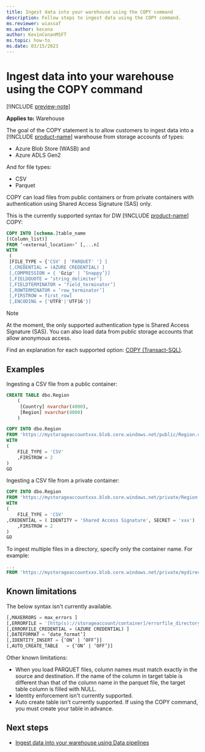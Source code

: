 ```yaml
---
title: Ingest data into your warehouse using the COPY command
description: Follow steps to ingest data using the COPY command.
ms.reviewer: wiassaf
ms.author: kecona
author: KevinConanMSFT
ms.topic: how-to
ms.date: 03/15/2023
---
```


# Ingest data into your warehouse using the COPY command

[!INCLUDE [preview-note](../includes/preview-note.md)]

**Applies to:** Warehouse

The goal of the COPY statement is to allow customers to ingest data into a [!INCLUDE [product-name](../includes/product-name.md)] warehouse from storage accounts of types:

- Azure Blob Store (WASB) and
- Azure ADLS Gen2

And for file types:

- CSV
- Parquet

COPY can load files from public containers or from private containers with authentication using Shared Access Signature (SAS) only.

This is the currently supported syntax for DW [!INCLUDE [product-name](../includes/product-name.md)] COPY:

```sql
COPY INTO [schema.]table_name
[(Column_list)] 
FROM ‘<external_location>’ [,...n]
WITH
 ( 
 [FILE_TYPE = {'CSV' | 'PARQUET' '} ]
 [,CREDENTIAL = (AZURE CREDENTIAL) ]
 [,COMPRESSION = { 'Gzip' | ’Snappy’}] 
 [,FIELDQUOTE = ‘string_delimiter’] 
 [,FIELDTERMINATOR = ‘field_terminator’]
 [,ROWTERMINATOR = ‘row_terminator’]
 [,FIRSTROW = first_row]
 [,ENCODING = {'UTF8'|'UTF16'}] 
```

> [!NOTE]
> At the moment, the only supported authentication type is Shared Access Signature (SAS). You can also load data from public storage accounts that allow anonymous access.

Find an explanation for each supported option: [COPY (Transact-SQL)](/sql/t-sql/statements/copy-into-transact-sql?view=azure-sqldw-latest&preserve-view=true).

## Examples

Ingesting a CSV file from a public container:

```sql
CREATE TABLE dbo.Region
    (
     [Country] nvarchar(4000),
     [Region] nvarchar(4000)
    )

COPY INTO dbo.Region
FROM 'https://mystorageaccountxxx.blob.core.windows.net/public/Region.csv'
WITH
(
    FILE_TYPE = 'CSV'
    ,FIRSTROW = 2
)
GO
```

Ingesting a CSV file from a private container:

```sql
COPY INTO dbo.Region
FROM 'https://mystorageaccountxxx.blob.core.windows.net/private/Region.csv'
WITH
(
    FILE_TYPE = 'CSV'
,CREDENTIAL = ( IDENTITY = 'Shared Access Signature', SECRET = 'xxx')
    ,FIRSTROW = 2
)
GO
```

To ingest multiple files in a directory, specify only the container name. For example:

```sql
...
FROM 'https://mystorageaccountxxx.blob.core.windows.net/private/mydirectorywithCSVs’)
```

## Known limitations

The below syntax isn't currently available.

```sql
[,MAXERRORS = max_errors ]
[,ERRORFILE = '[http(s)://storageaccount/container]/errorfile_directory[/]'] 
[,ERRORFILE_CREDENTIAL = (AZURE CREDENTIAL) ]
[,DATEFORMAT = ‘date_format’]
[,IDENTITY_INSERT = {‘ON’ | ‘OFF’}]
[,AUTO_CREATE_TABLE   = {‘ON’ | ‘OFF’}]
```

Other known limitations:

- When you load PARQUET files, column names must match exactly in the source and destination. If the name of the column in target table is different than that of the column name in the parquet file, the target table column is filled with NULL.
- Identity enforcement isn't currently supported.
- Auto create table isn't currently supported. If using the COPY command, you must create your table in advance.

## Next steps

- [Ingest data into your warehouse using Data pipelines](ingest-data-pipelines.md)

